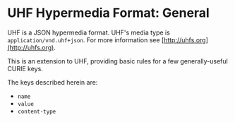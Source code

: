 # UHF Hypermedia Format: General

UHF is a JSON hypermedia format.  UHF's media type is `application/vnd.uhf+json`.  For more information see [http://uhfs.org](http://uhfs.org).

This is an extension to UHF, providing basic rules for a few generally-useful CURIE keys.

The keys described herein are:

- `name`
- `value`
- `content-type`

